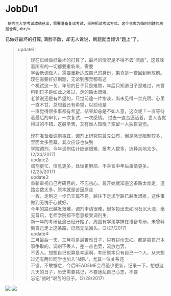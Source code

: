 # JobDu1    
     研究生入学考试成绩已出，需要准备复试考试，采用机试考试方式。这个仓库为临时创建的刷题仓库,<br/>
已做好最坏的打算, 满脸辛酸，却无人诉说，刷题就当倾诉“题上”了。        
 > update1:    
 >> 现在已经做好最坏的打算了，最坏的情况是不得不去“流放”，这意味着所有的一切都要重新来，需要      
学会低调做人，需要重新适应自己的身份，果真是一夜回到解放前。现在需要好好刷题，无论到哪里都有这          
个机试这一关。年前的日子只是难熬，年后只知道日子是难过，未曾料到日子是如此之难过，走的路太艰难，     
老爹说还是有希望的，只觉前途一片惨淡，尚未见得一丝光明。心里一直不甘，总想着还有希望，以前也是     
一直觉得很多事都有希望，结果却总是不如人意，这次呢？一直等待着最后的审判，一次复试，一次感情。
过去一直苦逼活着，世人皆觉得过的不错，这般辛苦，又有谁人知晓？空留一人独自哀伤。<br/>   
 > 现在准备着调剂事宜，调剂上研究院最先公布，但是感觉限制较多，里面太多黑幕，其次应该也快到     
学院调剂，今年调剂估计应该很难，报考人数多，选择余地太少。(2/24/2017)  
 > update2:<br/>
 >> 调剂更忙，信息更多，处理更麻烦，不幸言中年后事情更多。(2/25/2017) <br/>
 > update3:<br/>
 >> 重新审视自己考研目的，不忘初心，最开始就知道这条路太难走，道路变数太多，原本就是苦逼屌丝<br/>
 > 一枚，走到这一步已实属不易，越往下走求学路已越发艰难，这件事做到无愧于心就好。<br/>
 > 今年的路已越发艰难，调剂申请很难，很多投出去如同石沉大海，毫无音讯，老师学院都不愿意接受调剂生,<br/>
 > 新一年的考研征途已经开始了，周围有学弟学妹在准备考研，未曾料到自己走上这条路，已然无法回头。(2/27/2017)<br/>
 > update4:<br/>
 >> 二月最后一天，三月将是最苦难日子，只有拼命去扛。都是靠自己本事争取的，调剂不丢人，差一点也罢，流放也罢，<br/>
 > 不丢人。想想自己也算是幸运啊，考研原本只有自己一个人，从未想过还有两位同学也加入”战队“，尤其一位关系还 <br/>
 > 不错。不敢懈怠，今后READEME会尽量少更新，记录一下，想想这几天的日子，历史需要铭记，不要迷乱自己心志，不要<br/>
 > 忘记”战时“艰苦的日子。(2/28/2017)<br/>
 
 ![](https://orig00.deviantart.net/74a9/f/2016/362/6/2/2b_profile_by_koyorin-dat5ogk.jpg)
 ![](https://pre07.deviantart.net/1e30/th/pre/f/2017/002/f/5/no__2_type_b_by_quantumglados-datwxzk.jpg)